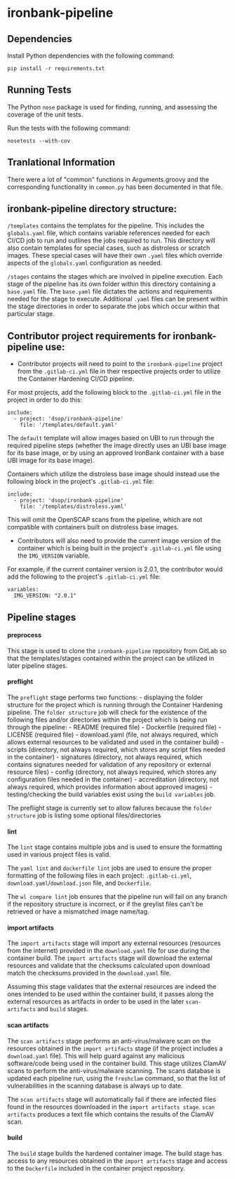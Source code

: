 # ironbank-pipeline


## Dependencies

Install Python dependencies with the following command:
```
pip install -r requirements.txt
```

## Running Tests

The Python `nose` package is used for finding, running, and assessing the coverage of the unit tests.

Run the tests with the following command:
```
nosetests --with-cov
```
## Tranlational Information

There were a lot of "common" functions in Arguments.groovy and the corresponding functionality in `common.py` has been documented in that file.


## ironbank-pipeline directory structure:

`/templates` contains the templates for the pipeline. This includes the `globals.yaml` file, which contains variable references needed for each CI/CD job to run and outlines the jobs required to run. This directory will also contain templates for special cases, such as distroless or scratch images. These special cases will have their own `.yaml` files which override aspects of the `globals.yaml` configuration as needed.


`/stages` contains the stages which are involved in pipeline execution. Each stage of the pipeline has its own folder within this directory containing a `base.yaml` file. The `base.yaml` file dictates the actions and requirements needed for the stage to execute. Additional `.yaml` files can be present within the stage directories in order to separate the jobs which occur within that particular stage.

## Contributor project requirements for ironbank-pipeline use:

- Contributor projects will need to point to the `ironbank-pipeline` project from the `.gitlab-ci.yml` file in their respective projects order to utilize the Container Hardening CI/CD pipeline.

For most projects, add the following block to the `.gitlab-ci.yml` file in the project in order to do this:
```
include:
  - project: 'dsop/ironbank-pipeline'
    file: '/templates/default.yaml'
```
The `default` template will allow images based on UBI to run through the required pipeline steps (whether the image directly uses an UBI base image for its base image, or by using an approved IronBank container with a base UBI image for its base image).

Containers which utilize the distroless base image should instead use the following block in the project's `.gitlab-ci.yml` file:
```
include:
  - project: 'dsop/ironbank-pipeline'
    file: '/templates/distroless.yaml'
```
This will omit the OpenSCAP scans from the pipeline, which are not compatible with containers built on distroless base images.


- Contributors will also need to provide the current image version of the container which is being built in the project's `.gitlab-ci.yml` file using the `IMG_VERSION` variable. 

For example, if the current container version is 2.0.1, the contributor would add the following to the project's `.gitlab-ci.yml` file:
```
variables:
  IMG_VERSION: "2.0.1"
```


## Pipeline stages

#### preprocess

This stage is used to clone the `ironbank-pipeline` repository from GitLab so that the templates/stages contained within the project can be utilized in later pipeline stages.

#### preflight

The `preflight` stage performs two functions:
    - displaying the folder structure for the project which is running through the Container Hardening pipeline. The `folder structure` job will check for the existence of the following files and/or directories within the project which is being run through the pipeline:
        - README (required file)
        - Dockerfile (required file)
        - LICENSE (required file)
        - download.yaml (file, not always required, which allows external resources to be validated and used in the container build)
        - scripts (directory, not always required, which stores any script files needed in the container)
        - signatures (directory, not always required, which contains signatures needed for validation of any repository or external resource files)
        - config (directory, not always required, which stores any configuration files needed in the container)
        - accreditation (directory, not always required, which provides information about approved images)
    - testing/checking the build variables exist using the `build variables` job.

The preflight stage is currently set to allow failures because the `folder structure` job is listing some optional files/directories

#### lint

The `lint` stage contains multiple jobs and is used to ensure the formatting used in various project files is valid.

The `yaml lint` and `dockerfile lint` jobs are used to ensure the proper formatting of the following files in each project: `.gitlab-ci.yml`, `download.yaml`/`download.json` file, and `Dockerfile`. 

The `wl compare lint` job ensures that the pipeline run will fail on any branch if the repository structure is incorrect, or if the greylist files can't be retrieved or have a mismatched image name/tag.

#### import artifacts

The `import artifacts` stage will import any external resources (resources from the internet) provided in the `download.yaml` file for use during the container build. The `import artifacts` stage will download the external resources and validate that the checksums calculated upon download match the checksums provided in the `download.yaml` file. 

Assuming this stage validates that the external resources are indeed the ones intended to be used within the container build, it passes along the external resources as artifacts in order to be used in the later `scan-artifacts` and `build` stages.

#### scan artifacts

The `scan artifacts` stage performs an anti-virus/malware scan on the resources obtained in the `import artifacts` stage (if the project includes a `download.yaml` file). This will help guard against any malicious software/code being used in the container build. This stage utilizes ClamAV scans to perform the anti-virus/malware scanning. The scans database is updated each pipeline run, using the `freshclam` command, so that the list of vulnerabilities in the scanning database is always up to date.

The `scan artifacts` stage will automatically fail if there are infected files found in the resources downloaded in the `import artifacts stage`. `scan artifacts` produces a text file which contains the results of the ClamAV scan.

#### build

The `build` stage builds the hardened container image. The build stage has access to any resources obtained in the `import artifacts` stage and access to the `Dockerfile` included in the container project repository.